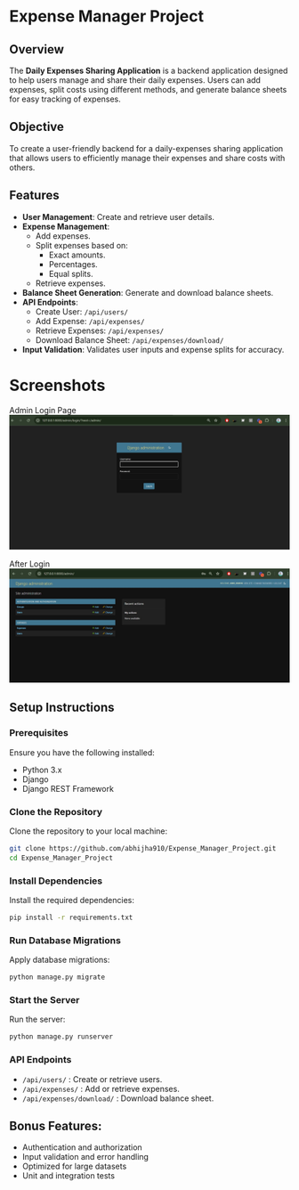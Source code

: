 # Expense Manager Project

## Overview
The **Daily Expenses Sharing Application** is a backend application designed to help users manage and share their daily expenses. Users can add expenses, split costs using different methods, and generate balance sheets for easy tracking of expenses.

## Objective
To create a user-friendly backend for a daily-expenses sharing application that allows users to efficiently manage their expenses and share costs with others.

## Features
- **User Management**: Create and retrieve user details.
- **Expense Management**:
  - Add expenses.
  - Split expenses based on:
    - Exact amounts.
    - Percentages.
    - Equal splits.
  - Retrieve expenses.
- **Balance Sheet Generation**: Generate and download balance sheets.
- **API Endpoints**:
  - Create User: `/api/users/`
  - Add Expense: `/api/expenses/`
  - Retrieve Expenses: `/api/expenses/`
  - Download Balance Sheet: `/api/expenses/download/`
- **Input Validation**: Validates user inputs and expense splits for accuracy.
# Screenshots
Admin Login Page
     <img src="Snapshot_Running_Project/Screenshot 2024-10-20 144740.jpg" alt="Admin Login Page" width="600"/>

After Login
          <img src="Snapshot_Running_Project/Screenshot 2024-10-20 150747.jpg" alt="After Login" width="600"/>



## Setup Instructions
### Prerequisites
Ensure you have the following installed:
- Python 3.x
- Django
- Django REST Framework

### Clone the Repository
Clone the repository to your local machine:
```bash
git clone https://github.com/abhijha910/Expense_Manager_Project.git
cd Expense_Manager_Project
```

### Install Dependencies
Install the required dependencies:
```bash
pip install -r requirements.txt
```

### Run Database Migrations
Apply database migrations:
```bash
python manage.py migrate
```

### Start the Server
Run the server:
```bash
python manage.py runserver
```

### API Endpoints
- `/api/users/` : Create or retrieve users.
- `/api/expenses/` : Add or retrieve expenses.
- `/api/expenses/download/` : Download balance sheet.

## Bonus Features:
- Authentication and authorization
- Input validation and error handling
- Optimized for large datasets
- Unit and integration tests

